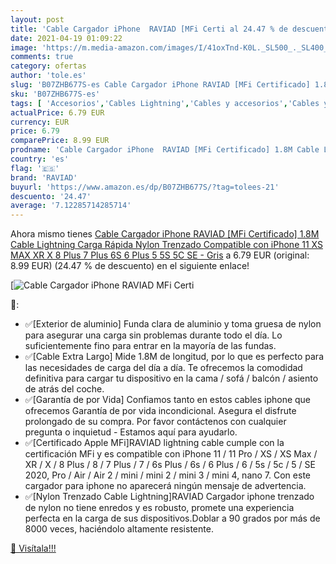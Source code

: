 ```yaml
---
layout: post
title: 'Cable Cargador iPhone  RAVIAD [MFi Certi al 24.47 % de descuento'
date: 2021-04-19 01:09:22
image: 'https://m.media-amazon.com/images/I/41oxTnd-K0L._SL500_._SL400_.jpg'
comments: true
category: ofertas
author: 'tole.es'
slug: 'B07ZHB677S-es Cable Cargador iPhone RAVIAD [MFi Certificado] 1.8M Cable...'
sku: 'B07ZHB677S-es'
tags: [ 'Accesorios','Cables Lightning','Cables y accesorios','Cables y conectores','Informática','iphone','raviad', ]
actualPrice: 6.79 EUR
currency: EUR
price: 6.79
comparePrice: 8.99 EUR
prodname: 'Cable Cargador iPhone  RAVIAD [MFi Certificado] 1.8M Cable Lightning Carga Rápida Nylon Trenzado Compatible con iPhone 11 XS MAX XR X 8 Plus 7 Plus 6S 6 Plus 5 5S 5C SE - Gris'
country: 'es'
flag: '🇪🇸'
brand: 'RAVIAD'
buyurl: 'https://www.amazon.es/dp/B07ZHB677S/?tag=tolees-21'
descuento: '24.47'
average: '7.12285714285714'
---
```


Ahora mismo tienes [Cable Cargador iPhone  RAVIAD [MFi Certificado] 1.8M Cable Lightning Carga Rápida Nylon Trenzado Compatible con iPhone 11 XS MAX XR X 8 Plus 7 Plus 6S 6 Plus 5 5S 5C SE - Gris](https://www.amazon.es/dp/B07ZHB677S/?tag=tolees-21) a 6.79 EUR (original: 8.99 EUR) (24.47 %  de descuento) en el siguiente enlace!

[![Cable Cargador iPhone  RAVIAD [MFi Certi](https://m.media-amazon.com/images/I/41oxTnd-K0L._SL500_._SL400_.jpg)](https://www.amazon.es/dp/B07ZHB677S/?tag=tolees-21)

🔎:

- ✅[Exterior de aluminio] Funda clara de aluminio y toma gruesa de nylon para asegurar una carga sin problemas durante todo el día. Lo suficientemente fino para entrar en la mayoría de las fundas.
- ✅[Cable Extra Largo] Mide 1.8M de longitud, por lo que es perfecto para las necesidades de carga del día a día. Te ofrecemos la comodidad definitiva para cargar tu dispositivo en la cama / sofá / balcón / asiento de atrás del coche.
- ✅[Garantía de por Vida] Confiamos tanto en estos cables iphone que ofrecemos Garantía de por vida incondicional. Asegura el disfrute prolongado de su compra. Por favor contáctenos con cualquier pregunta o inquietud - Estamos aquí para ayudarlo.
- ✅[Certificado Apple MFi]RAVIAD lightning cable cumple con la certificación MFi y es compatible con iPhone 11 / 11 Pro / XS / XS Max / XR / X / 8 Plus / 8 / 7 Plus / 7 / 6s Plus / 6s / 6 Plus / 6 / 5s / 5c / 5 / SE 2020, Pro / Air / Air 2 / mini / mini 2 / mini 3 / mini 4, nano 7. Con este cargador para iphone no aparecerá ningún mensaje de advertencia.
- ✅[Nylon Trenzado Cable Lightning]RAVIAD Cargador iphone trenzado de nylon no tiene enredos y es robusto, promete una experiencia perfecta en la carga de sus dispositivos.Doblar a 90 grados por más de 8000 veces, haciéndolo altamente resistente.

[🛒 Visítala!!!](https://www.amazon.es/dp/B07ZHB677S/?tag=tolees-21)
